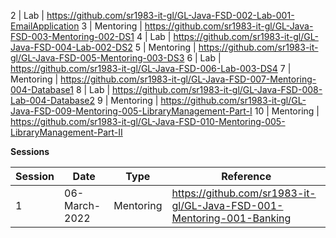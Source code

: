 
2 | Lab | https://github.com/sr1983-it-gl/GL-Java-FSD-002-Lab-001-EmailApplication
3 | Mentoring | https://github.com/sr1983-it-gl/GL-Java-FSD-003-Mentoring-002-DS1
4 | Lab | https://github.com/sr1983-it-gl/GL-Java-FSD-004-Lab-002-DS2
5 | Mentoring | https://github.com/sr1983-it-gl/GL-Java-FSD-005-Mentoring-003-DS3
6 | Lab | https://github.com/sr1983-it-gl/GL-Java-FSD-006-Lab-003-DS4
7 | Mentoring | https://github.com/sr1983-it-gl/GL-Java-FSD-007-Mentoring-004-Database1
8 | Lab | https://github.com/sr1983-it-gl/GL-Java-FSD-008-Lab-004-Database2
9 | Mentoring | https://github.com/sr1983-it-gl/GL-Java-FSD-009-Mentoring-005-LibraryManagement-Part-I
10 | Mentoring | https://github.com/sr1983-it-gl/GL-Java-FSD-010-Mentoring-005-LibraryManagement-Part-II





**Sessions**

Session | Date | Type | Reference 
--- | --- | --- | --- 
1 | 06-March-2022 | Mentoring | https://github.com/sr1983-it-gl/GL-Java-FSD-001-Mentoring-001-Banking 
